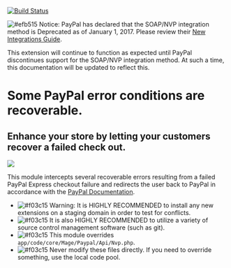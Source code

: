 [![Build Status](https://travis-ci.org/thinklikeamage/Stabilis_PaypalExpressRedirect.svg?branch=master)](https://travis-ci.org/thinklikeamage/Stabilis_PaypalExpressRedirect)

![#efb515](http://placehold.it/15/efb515/000000?text=+) Notice: PayPal has declared that the SOAP/NVP integration method is Deprecated as of January 1, 2017.  Please review their <a href="https://developer.paypal.com/docs/integration/direct/express-checkout/integration-jsv4/">New Integrations Guide</a>.

This extension will continue to function as expected until PayPal discontinues support for the SOAP/NVP integration method.  At such a time, this documentation will be updated to reflect this.
# Some PayPal error conditions are recoverable.
## Enhance your store by letting your customers recover a failed check out.
<img src="https://www.paypalobjects.com/webstatic/en_US/developer/docs/ec/EC_10486redirect2.png" />

This module intercepts several recoverable errors resulting from a failed PayPal Express checkout failure and redirects the user back to PayPal in accordance with the <a href="https://developer.paypal.com/docs/classic/express-checkout/ht_ec_fundingfailure10486/">PayPal Documentation</a>.

- ![#f03c15](http://placehold.it/15/f03c15/000000?text=+) Warning: It is HIGHLY RECOMMENDED to install any new extensions on a staging domain in order to test for conflicts.
- ![#f03c15](http://placehold.it/15/f03c15/000000?text=+) It is also HIGHLY RECOMMENDED to utilize a variety of source control management software (such as git).
- ![#f03c15](http://placehold.it/15/f03c15/000000?text=+) This module overrides `app/code/core/Mage/Paypal/Api/Nvp.php`.
- ![#f03c15](http://placehold.it/15/f03c15/000000?text=+) Never modify these files directly.  If you need to override something, use the local code pool.
